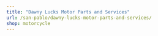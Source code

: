 ```yaml
---
title: "Dawny Lucks Motor Parts and Services"
url: /san-pablo/dawny-lucks-motor-parts-and-services/
shop: motorcycle
---
```

